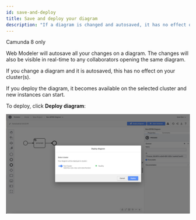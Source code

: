 ```yaml
---
id: save-and-deploy
title: Save and deploy your diagram
description: "If a diagram is changed and autosaved, it has no effect on your cluster."
---
```


<span class="badge badge--cloud">Camunda 8 only</span>

Web Modeler will autosave all your changes on a diagram. The changes will also be visible in real-time to any collaborators opening the same diagram.

If you change a diagram and it is autosaved, this has no effect on your cluster(s).

If you deploy the diagram, it becomes available on the selected cluster and new instances can start.

To deploy, click **Deploy diagram**:

![save and deploy](img/web-modeler-deploy-modal-healthy.png)
